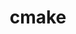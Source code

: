 ---
title: "cmake"
layout: cache
categories: [package, v0.19]
meta: {"versions": ["3.24.3"], "compilers": ["gcc@7.3.1"], "oss": ["amzn2"], "platforms": ["linux"], "targets": ["aarch64"], "stacks": ["aws-ahug-aarch64", "aws-isc-aarch64", "radiuss-aws-aarch64"], "num_specs": 1, "num_specs_by_stack": {"radiuss-aws-aarch64": 1, "aws-isc-aarch64": 1, "aws-ahug-aarch64": 1}}
spec_details: [{"hash": "yp6j5rvqarzkbrymsja44almte75xuaa", "compiler": "gcc@7.3.1", "versions": ["3.24.3"], "os": "amzn2", "platform": "linux", "target": "aarch64", "variants": ["build_system=generic", "build_type=Release", "~doc", "+ncurses", "+ownlibs", "~qt"], "stacks": ["radiuss-aws-aarch64", "aws-isc-aarch64", "aws-ahug-aarch64"], "size": "-", "tarball": "https://binaries.spack.io/releases/v0.19/build_cache/linux-amzn2-aarch64/gcc-7.3.1/cmake-3.24.3/linux-amzn2-aarch64-gcc-7.3.1-cmake-3.24.3-yp6j5rvqarzkbrymsja44almte75xuaa.spack"}]
---